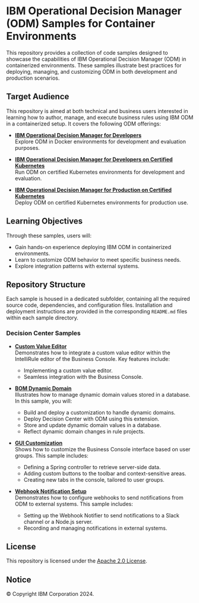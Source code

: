 # IBM Operational Decision Manager (ODM) Samples for Container Environments

This repository provides a collection of code samples designed to showcase the capabilities of IBM Operational Decision Manager (ODM) in containerized environments. These samples illustrate best practices for deploying, managing, and customizing ODM in both development and production scenarios.

## Target Audience

This repository is aimed at both technical and business users interested in learning how to author, manage, and execute business rules using IBM ODM in a containerized setup. It covers the following ODM offerings:

- **[IBM Operational Decision Manager for Developers](https://hub.docker.com/r/ibmcom/odm/)**  
  Explore ODM in Docker environments for development and evaluation purposes.

- **[IBM Operational Decision Manager for Developers on Certified Kubernetes](https://artifacthub.io/packages/helm/ibm-odm-charts/ibm-odm-dev/24.0.0)**  
  Run ODM on certified Kubernetes environments for development and evaluation.

- **[IBM Operational Decision Manager for Production on Certified Kubernetes](https://www.ibm.com/docs/en/odm/9.0.0?topic=kubernetes-installing-odm-production)**  
  Deploy ODM on certified Kubernetes environments for production use.

## Learning Objectives

Through these samples, users will:

- Gain hands-on experience deploying IBM ODM in containerized environments.
- Learn to customize ODM behavior to meet specific business needs.
- Explore integration patterns with external systems.
  
## Repository Structure

Each sample is housed in a dedicated subfolder, containing all the required source code, dependencies, and configuration files. Installation and deployment instructions are provided in the corresponding `README.md` files within each sample directory.

### Decision Center Samples

- **[Custom Value Editor](/decisioncenter/businessvalueeditor/README.md)**  
  Demonstrates how to integrate a custom value editor within the IntelliRule editor of the Business Console. Key features include:
  - Implementing a custom value editor.
  - Seamless integration with the Business Console.

- **[BOM Dynamic Domain](/decisioncenter/dynamicdomain/README.md)**  
  Illustrates how to manage dynamic domain values stored in a database. In this sample, you will:
  - Build and deploy a customization to handle dynamic domains.
  - Deploy Decision Center with ODM using this extension.
  - Store and update dynamic domain values in a database.
  - Reflect dynamic domain changes in rule projects.

- **[GUI Customization](/decisioncenter/guicustomization/README.md)**  
  Shows how to customize the Business Console interface based on user groups. This sample includes:
  - Defining a Spring controller to retrieve server-side data.
  - Adding custom buttons to the toolbar and context-sensitive areas.
  - Creating new tabs in the console, tailored to user groups.

- **[Webhook Notification Setup](/decisioncenter/webhooknotifier/README.md)**  
  Demonstrates how to configure webhooks to send notifications from ODM to external systems. This sample includes:
  - Setting up the Webhook Notifier to send notifications to a Slack channel or a Node.js server.
  - Recording and managing notifications in external systems.

## License

This repository is licensed under the [Apache 2.0 License](LICENSE).

## Notice

© Copyright IBM Corporation 2024.